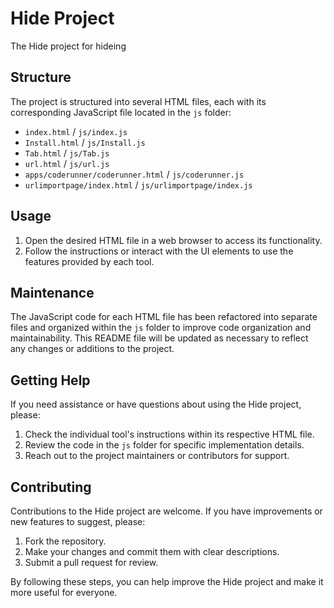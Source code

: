 # Hide Project

The Hide project for hideing

## Structure

The project is structured into several HTML files, each with its corresponding JavaScript file located in the `js` folder:

- `index.html` / `js/index.js`
- `Install.html` / `js/Install.js`
- `Tab.html` / `js/Tab.js`
- `url.html` / `js/url.js`
- `apps/coderunner/coderunner.html` / `js/coderunner.js`
- `urlimportpage/index.html` / `js/urlimportpage/index.js`

## Usage

1. Open the desired HTML file in a web browser to access its functionality.
2. Follow the instructions or interact with the UI elements to use the features provided by each tool.

## Maintenance

The JavaScript code for each HTML file has been refactored into separate files and organized within the `js` folder to improve code organization and maintainability. This README file will be updated as necessary to reflect any changes or additions to the project.

## Getting Help

If you need assistance or have questions about using the Hide project, please:
1. Check the individual tool's instructions within its respective HTML file.
2. Review the code in the `js` folder for specific implementation details.
3. Reach out to the project maintainers or contributors for support.

## Contributing

Contributions to the Hide project are welcome. If you have improvements or new features to suggest, please:
1. Fork the repository.
2. Make your changes and commit them with clear descriptions.
3. Submit a pull request for review.

By following these steps, you can help improve the Hide project and make it more useful for everyone.